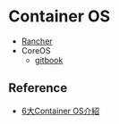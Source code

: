 Container OS
============

* [Rancher](rancher.md)
* CoreOS
  * [gitbook](https://joshhu.gitbooks.io/docker_theory_install/content/DockerBible/dockercoreos.html)

Reference
---------

* [6大Container OS介紹](http://www.ithome.com.tw/news/95756)
